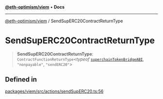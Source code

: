 [**@eth-optimism/viem**](../README.md) • **Docs**

***

[@eth-optimism/viem](../README.md) / SendSupERC20ContractReturnType

# SendSupERC20ContractReturnType

> **SendSupERC20ContractReturnType**: `ContractFunctionReturnType`\<*typeof* [`superchainTokenBridgeABI`](../variables/superchainTokenBridgeABI.md), `"nonpayable"`, `"sendERC20"`\>

## Defined in

[packages/viem/src/actions/sendSupERC20.ts:56](https://github.com/ethereum-optimism/ecosystem/blob/13a9597363979821622ee318a8281c7048f1a00b/packages/viem/src/actions/sendSupERC20.ts#L56)
